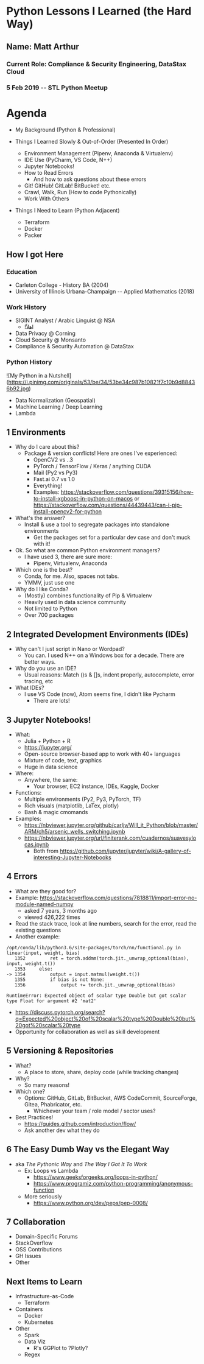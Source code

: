 # Python Lessons I Learned (the Hard Way)

## Name: Matt Arthur
### Current Role: Compliance & Security Engineering, DataStax Cloud 
### 5 Feb 2019 -- STL Python Meetup

# Agenda

* My Background (Python & Professional)
* Things I Learned Slowly & Out-of-Order (Presented In Order)
  * Environment Management (Pipenv, Anaconda & Virtualenv)
  * IDE Use (PyCharm, VS Code, N++)
  * Jupyter Notebooks! 
  * How to Read Errors
	* And how to ask questions about these errors
  * Git! GitHub! GitLab! BitBucket! etc.
  * Crawl, Walk, Run (How to code Pythonically)
  * Work With Others

* Things I Need to Learn (Python Adjacent)
  * Terraform
  * Docker
  * Packer


## How I got Here

### Education
* Carleton College - History BA (2004)
* University of Illinois Urbana-Champaign -- Applied Mathematics (2018)

### Work History
* SIGINT Analyst / Arabic Linguist @ NSA 
  * !اهلاً
* Data Privacy @ Corning
* Cloud Security @ Monsanto
* Compliance & Security Automation @ DataStax

### Python History
![My Python in a Nutshell]
(https://i.pinimg.com/originals/53/be/34/53be34c987b10821f7c10b9d88436b92.jpg)

* Data Normalization (Geospatial)
* Machine Learning / Deep Learning
* Lambda

## 1 Environments
* Why do I care about this? 
  * Package & version conflicts! Here are ones I've experienced:
    * OpenCV2 vs ..3
    * PyTorch / TensorFlow / Keras / anything CUDA
    * Mail (Py2 vs Py3)
    * Fast.ai 0.7 vs 1.0
    * Everything! 
    * Examples: https://stackoverflow.com/questions/39315156/how-to-install-xgboost-in-python-on-macos or https://stackoverflow.com/questions/44439443/can-i-pip-install-opencv2-for-python
* What's the answer?
  * Install & use a tool to segregate packages into standalone environments
    * Get the packages set for a particular dev case and don't muck with it!
* Ok. So what are common Python environment managers? 
  * I have used 3, there are sure more:
    * Pipenv, Virtualenv, Anaconda
* Which one is the best?
  * Conda, for me. Also, spaces not tabs.
  * YMMV, just use one
* Why do I like Conda? 
  * (Mostly) combines functionality of Pip & Virtualenv
  * Heavily used in data science community
  * Not limited to Python
  * Over 700 packages

## 2 Integrated Development Environments (IDEs)
* Why can't I just script in Nano or Wordpad?
  * You can. I used N++ on a Windows box for a decade. There are better ways.
* Why do you use an IDE?
  * Usual reasons: Match ()s & []s, indent properly, autocomplete, error tracing, etc
* What IDEs?
  * I use VS Code (now), Atom seems fine, I didn't like Pycharm
    * There are lots! 
  
## 3 Jupyter Notebooks!
* What:
  * Julia + Python + R
  * https://jupyter.org/
  * Open-source browser-based app to work with 40+ languages
  * Mixture of code, text, graphics
  * Huge in data science
* Where: 
  * Anywhere, the same:
    * Your browser, EC2 instance, IDEs, Kaggle, Docker
* Functions:
  * Multiple environments (Py2, Py3, PyTorch, TF)
  * Rich visuals (matplotlib, LaTex, plotly)
  * Bash & magic cmomands
* Examples:
  * https://nbviewer.jupyter.org/github/carljv/Will_it_Python/blob/master/ARM/ch5/arsenic_wells_switching.ipynb
  * https://nbviewer.jupyter.org/url/finiterank.com/cuadernos/suavesylocas.ipynb
    * Both from https://github.com/jupyter/jupyter/wiki/A-gallery-of-interesting-Jupyter-Notebooks

## 4 Errors
* What are they good for?
* Example: https://stackoverflow.com/questions/7818811/import-error-no-module-named-numpy
  * asked 7 years, 3 months ago
  * viewed 426,222 times
 * Read the stack trace, look at line numbers, search for the error, read the existing questions
 * Another example: 

```
/opt/conda/lib/python3.6/site-packages/torch/nn/functional.py in linear(input, weight, bias)
   1352         ret = torch.addmm(torch.jit._unwrap_optional(bias), input, weight.t())
   1353     else:
-> 1354         output = input.matmul(weight.t())
   1355         if bias is not None:
   1356             output += torch.jit._unwrap_optional(bias)

RuntimeError: Expected object of scalar type Double but got scalar type Float for argument #2 'mat2'
```
   * https://discuss.pytorch.org/search?q=Expected%20object%20of%20scalar%20type%20Double%20but%20got%20scalar%20type
  * Opportunity for collaboration as well as skill development
 
 ## 5 Versioning & Repositories
 * What? 
   * A place to store, share, deploy code (while tracking changes)
 * Why?
   * So many reasons!
 * Which one?
   * Options: GitHub, GitLab, BitBucket, AWS CodeCommit, SourceForge, Gitea, Phabricator, etc.
     * Whichever your team / role model / sector uses? 
 * Best Practices!
   * https://guides.github.com/introduction/flow/
   * Ask another dev what they do

 ## 6 The Easy Dumb Way vs the Elegant Way
 * aka _The Pythonic Way_ and _The Way I Got It To Work_
   * Ex: Loops vs Lambda
     * https://www.geeksforgeeks.org/loops-in-python/
     * https://www.programiz.com/python-programming/anonymous-function
   * More seriously
     * https://www.python.org/dev/peps/pep-0008/

## 7 Collaboration
 * Domain-Specific Forums
 * StackOverflow
 * OSS Contributions
 * GH Issues
 * Other
 
## Next Items to Learn
 * Infrastructure-as-Code
   * Terraform
 * Containers
   * Docker
   * Kubernetes
 * Other
   * Spark
   * Data Viz
     * R's GGPlot to ?Plotly?
   * Regex
 
 
